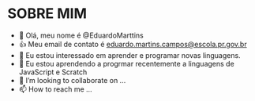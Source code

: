 # SOBRE MIM 
- 👋 Olá, meu nome é @EduardoMarttins
- :+1: Meu email de contato é eduardo.martins.campos@escola.pr.gov.br
- 👀 Eu estou interessado em aprender e programar novas linguagens.
- 🌱 Eu estou aprendendo a progrmar recentemente a linguagens de JavaScript e Scratch
- 💞️ I’m looking to collaborate on ...
- 📫 How to reach me ...

<!---
EduardoMarttins/EduardoMarttins is a ✨ special ✨ repository because its `README.md` (this file) appears on your GitHub profile.
You can click the Preview link to take a look at your changes.
--->
